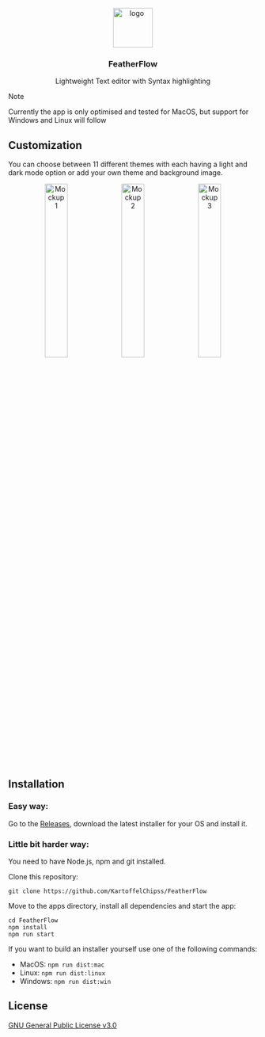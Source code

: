 <p align="center">
  <img height="80px" width="80px" src="https://file.strassburger.dev/featherflow.png" alt="logo">
  <h3 align="center"><b>FeatherFlow</b></h3>

  <p align="center" >Lightweight Text editor with Syntax highlighting</p>
</p>

> [!NOTE]  
> Currently the app is only optimised and tested for MacOS, but support for Windows and Linux will follow

## Customization

You can choose between 11 different themes with each having a light and dark mode option or add your own theme and background image.

<p align="center">
  <img src="https://file.strassburger.dev/ff_mockup_2.jpg" alt="Mockup 1" width="30%" />
  <img src="https://file.strassburger.dev/ff_mockup_1.jpg" alt="Mockup 2" width="30%" />
  <img src="https://file.strassburger.dev/ff_mockup_3.jpg" alt="Mockup 3" width="30%" />
</p>

## Installation

### Easy way:

Go to the [Releases](https://github.com/KartoffelChipss/FeatherFlow/releases), download the latest installer for your OS and install it.

### Little bit harder way:

You need to have Node.js, npm and git installed.

Clone this repository:
```
git clone https://github.com/KartoffelChipss/FeatherFlow
```

Move to the apps directory, install all dependencies and start the app:

```
cd FeatherFlow
npm install
npm run start
```

If you want to build an installer yourself use one of the following commands:

- MacOS: `npm run dist:mac`
- Linux: `npm run dist:linux`
- Windows: `npm run dist:win`

## License

[GNU General Public License v3.0](https://github.com/KartoffelChipss/FeatherFlow/blob/main/LICENSE)
